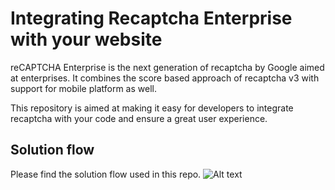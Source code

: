 # Integrating Recaptcha Enterprise with your website

reCAPTCHA Enterprise is the next generation of recaptcha by Google aimed at enterprises. It combines the score based approach of recaptcha v3 with support for mobile platform as well.

This repository is aimed at making it easy for developers to integrate recaptcha with your code and ensure a great user experience.

## Solution flow
Please find the solution flow used in this repo. 
![Alt text](relative/architecture/recaptcha-flow.png)